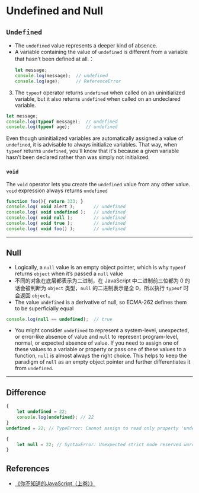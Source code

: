 # Undefined and Null

## `Undefined`
* The `undefined` value represents a deeper kind of absence.
* A variable containing the value of `undefined` is different from a variable
that hasn’t been defined at all.：
    ```js
    let message;
    console.log(message);  // undefined
    console.log(age);      // ReferenceError
    ```
3. The `typeof` operator returns `undefined` when called on an uninitialized
variable, but it also returns `undefined` when called on an undeclared variable.
```js
let message;
console.log(typeof message);  // undefined
console.log(typeof age);      // undefined    
```
Even though uninitialized variables are automatically assigned a value of
`undefined`, it is advisable to always initialize variables. That way, when
`typeof` returns `undefined`, you'll know that it's because a given variable
hasn’t been declared rather than was simply not initialized.

### `void`
The `void` operator lets you create the `undefined` value from any other value.
`void` expression always returns `undefined`
```js
function foo(){ return 333; }
console.log( void alert );       // undefined
console.log( void undefined );   // undefined
console.log( void null );        // undefined
console.log( void true );        // undefined
console.log( void foo() );       // undefined
```



***
## Null
* Logically, a `null` value is an empty object pointer, which is why `typeof`
returns `object` when it’s passed a `null` value
* 不同的对象在底层都表示为二进制，在 JavaScript 中二进制前三位都为 0 的话会被判断为 `object` 类型，`null` 的二进制表示是全 0，所以执行 `typeof` 时会返回 `object`。
* The value `undefined` is a derivative of null, so ECMA-262 defines them to be
superficially equal
```js
console.log(null == undefined);  // true
```
* You might consider `undefined` to represent a system-level, unexpected, or
error-like absence of value and `null` to represent program-level, normal, or
expected absence of value. If you need to assign one of these values to a
variable or property or pass one of these values to a function, `null` is almost
 always the right choice. This helps to keep the paradigm of `null` as an empty
object pointer and further differentiates it from `undefined`.


***
## Difference
```js
{
    let undefined = 22;
    console.log(undefined); // 22
}
undefined = 22; // TypeError: Cannot assign to read only property 'undefined' of object '#<Window>'
```
```js
{
    let null = 22; // SyntaxError: Unexpected strict mode reserved word
}
```


## References
* [《你不知道的JavaScript（上卷）》](https://book.douban.com/subject/26351021/)